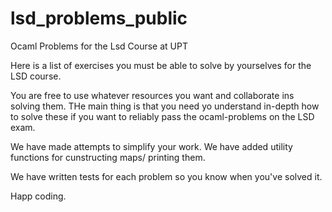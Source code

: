 # lsd_problems_public
Ocaml Problems for the Lsd Course at UPT

Here is a list of exercises you must be able to solve by yourselves for the LSD course.

You are free to use whatever resources you want and collaborate ins solving them. THe main thing is that you need yo understand in-depth how to solve these if you want to reliably pass the ocaml-problems on the LSD exam.

We have made attempts to simplify your work. We have added utility functions for cunstructing maps/ printing them.

We have written tests for each problem so you know when you've solved it.

Happ coding.
